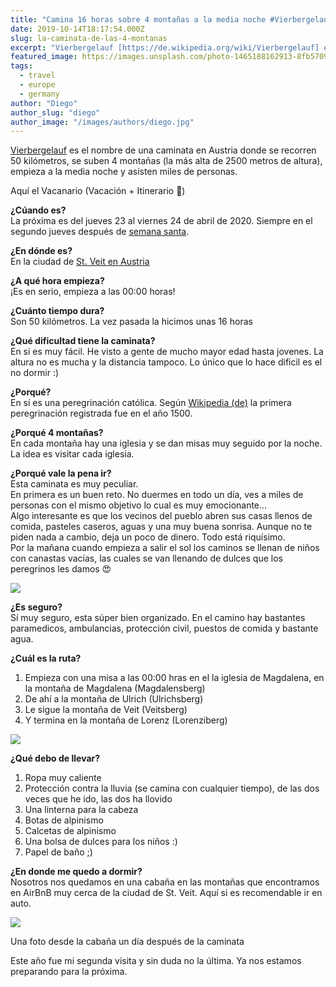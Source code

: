 ```yaml
---
title: "Camina 16 horas sobre 4 montañas a la media noche #Vierbergelauf"
date: 2019-10-14T18:17:54.000Z
slug: la-caminata-de-las-4-montanas
excerpt: "Vierbergelauf [https://de.wikipedia.org/wiki/Vierbergelauf] es el nombre de una caminata en Austria donde se recorren 50 kilómetros, se suben 4 montañas (la más..."
featured_image: https://images.unsplash.com/photo-1465188162913-8fb5709d6d57?ixlib=rb-1.2.1&q=80&fm=jpg&crop=entropy&cs=tinysrgb&w=2000&fit=max&ixid=eyJhcHBfaWQiOjExNzczfQ
tags:
  - travel
  - europe
  - germany
author: "Diego"
author_slug: "diego"
author_image: "/images/authors/diego.jpg"
---
```


[Vierbergelauf](https://de.wikipedia.org/wiki/Vierbergelauf) es el nombre de una caminata en Austria donde se recorren 50 kilómetros, se suben 4 montañas (la más alta de 2500 metros de altura), empieza a la media noche y asisten miles de personas.

Aquí el Vacanario (Vacación + Itinerario 🤯)  
  
**¿Cúando es?**  
La próxima es del jueves 23 al viernes 24 de abril de 2020. Siempre en el segundo jueves después de [semana santa](https://es.wikipedia.org/wiki/Semana_Santa_en_España).  
  
**¿En dónde es?**  
En la ciudad de [St. Veit en Austria](https://www.salzburgerland.com/en/st-veit/)  
  
**¿A qué hora empieza?**  
¡Es en serio, empieza a las 00:00 horas!

**¿Cuánto tiempo dura?**  
Son 50 kilómetros. La vez pasada la hicimos unas 16 horas  
  
**¿Qué dificultad tiene la caminata?**  
En si es muy fácil. He visto a gente de mucho mayor edad hasta jovenes. La altura no es mucha y la distancia tampoco. Lo único que lo hace dificil es el no dormir :)

**¿Porqué?**  
En sí es una peregrinación católica. Según [Wikipedia (de)](https://de.wikipedia.org/wiki/Vierbergelauf) la primera peregrinación registrada fue en el año 1500.

**¿Porqué 4 montañas?**  
En cada montaña hay una iglesia y se dan misas muy seguido por la noche. La idea es visitar cada iglesia.

**¿Porqué vale la pena ir?**  
Esta caminata es muy peculiar.  
En primera es un buen reto. No duermes en todo un día, ves a miles de personas con el mismo objetivo lo cual es muy emocionante...  
Algo interesante es que los vecinos del pueblo abren sus casas llenos de comida, pasteles caseros, aguas y una muy buena sonrisa. Aunque no te piden nada a cambio, deja un poco de dinero. Todo está riquísimo.  
Por la mañana cuando empieza a salir el sol los caminos se llenan de niños con canastas vacías, las cuales se van llenando de dulces que los peregrinos les damos 😍

![](/images/46443304961_314F5DB154_O.jpeg)

**¿Es seguro?**  
Sí muy seguro, esta súper bien organizado. En el camino hay bastantes paramedicos, ambulancias, protección civil, puestos de comida y bastante agua.

**¿Cuál es la ruta?**

1.  Empieza con una misa a las 00:00 hras en el la iglesia de Magdalena, en la montaña de Magdalena (Magdalensberg)
2.  De ahí a la montaña de Ulrich (Ulrichsberg)
3.  Le sigue la montaña de Veit (Veitsberg)
4.  Y termina en la montaña de Lorenz (Lorenziberg)

![](/images/Karte4Berge2004.gif)

**¿Qué debo de llevar?**

1.  Ropa muy caliente
2.  Protección contra la lluvia (se camina con cualquier tiempo), de las dos veces que he ido, las dos ha llovido
3.  Una linterna para la cabeza
4.  Botas de alpinismo
5.  Calcetas de alpinismo
6.  Una bolsa de dulces para los niños :)
7.  Papel de baño ;)

**¿En donde me quedo a dormir?**  
Nosotros nos quedamos en una cabaña en las montañas que encontramos en AirBnB muy cerca de la ciudad de St. Veit. Aquí si es recomendable ir en auto.

![](/images/42385545084_d6fea7fd18_o.jpg)

Una foto desde la cabaña un día después de la caminata

Este año fue mi segunda visita y sin duda no la última. Ya nos estamos preparando para la próxima.